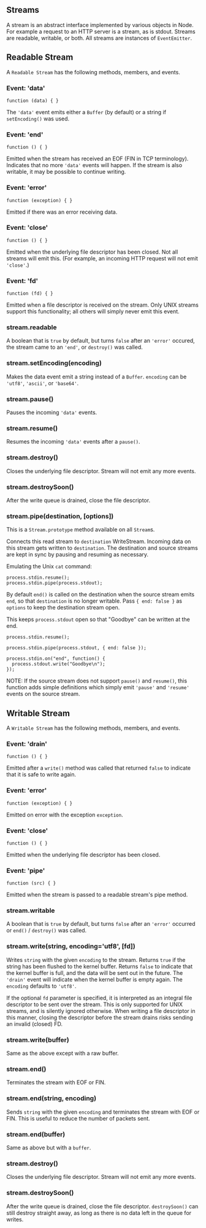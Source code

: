 ## Streams

A stream is an abstract interface implemented by various objects in Node.
For example a request to an HTTP server is a stream, as is stdout. Streams
are readable, writable, or both. All streams are instances of `EventEmitter`.

## Readable Stream

A `Readable Stream` has the following methods, members, and events.

### Event: 'data'

`function (data) { }`

The `'data'` event emits either a `Buffer` (by default) or a string if
`setEncoding()` was used.

### Event: 'end'

`function () { }`

Emitted when the stream has received an EOF (FIN in TCP terminology).
Indicates that no more `'data'` events will happen. If the stream is also
writable, it may be possible to continue writing.

### Event: 'error'

`function (exception) { }`

Emitted if there was an error receiving data.

### Event: 'close'

`function () { }`

Emitted when the underlying file descriptor has been closed. Not all streams
will emit this.  (For example, an incoming HTTP request will not emit
`'close'`.)

### Event: 'fd'

`function (fd) { }`

Emitted when a file descriptor is received on the stream. Only UNIX streams
support this functionality; all others will simply never emit this event.

### stream.readable

A boolean that is `true` by default, but turns `false` after an `'error'`
occured, the stream came to an `'end'`, or `destroy()` was called.

### stream.setEncoding(encoding)
Makes the data event emit a string instead of a `Buffer`. `encoding` can be
`'utf8'`, `'ascii'`, or `'base64'`.

### stream.pause()

Pauses the incoming `'data'` events.

### stream.resume()

Resumes the incoming `'data'` events after a `pause()`.

### stream.destroy()

Closes the underlying file descriptor. Stream will not emit any more events.


### stream.destroySoon()

After the write queue is drained, close the file descriptor.

### stream.pipe(destination, [options])

This is a `Stream.prototype` method available on all `Stream`s.

Connects this read stream to `destination` WriteStream. Incoming
data on this stream gets written to `destination`. The destination and source
streams are kept in sync by pausing and resuming as necessary.

Emulating the Unix `cat` command:

    process.stdin.resume();
    process.stdin.pipe(process.stdout);


By default `end()` is called on the destination when the source stream emits
`end`, so that `destination` is no longer writable. Pass `{ end: false }` as
`options` to keep the destination stream open.

This keeps `process.stdout` open so that "Goodbye" can be written at the end.

    process.stdin.resume();

    process.stdin.pipe(process.stdout, { end: false });

    process.stdin.on("end", function() {
      process.stdout.write("Goodbye\n");
    });

NOTE: If the source stream does not support `pause()` and `resume()`, this function
adds simple definitions which simply emit `'pause'` and `'resume'` events on
the source stream.

## Writable Stream

A `Writable Stream` has the following methods, members, and events.

### Event: 'drain'

`function () { }`

Emitted after a `write()` method was called that returned `false` to
indicate that it is safe to write again.

### Event: 'error'

`function (exception) { }`

Emitted on error with the exception `exception`.

### Event: 'close'

`function () { }`

Emitted when the underlying file descriptor has been closed.

### Event: 'pipe'

`function (src) { }`

Emitted when the stream is passed to a readable stream's pipe method.

### stream.writable

A boolean that is `true` by default, but turns `false` after an `'error'`
occurred or `end()` / `destroy()` was called.

### stream.write(string, encoding='utf8', [fd])

Writes `string` with the given `encoding` to the stream.  Returns `true` if
the string has been flushed to the kernel buffer.  Returns `false` to
indicate that the kernel buffer is full, and the data will be sent out in
the future. The `'drain'` event will indicate when the kernel buffer is
empty again. The `encoding` defaults to `'utf8'`.

If the optional `fd` parameter is specified, it is interpreted as an integral
file descriptor to be sent over the stream. This is only supported for UNIX
streams, and is silently ignored otherwise. When writing a file descriptor in
this manner, closing the descriptor before the stream drains risks sending an
invalid (closed) FD.

### stream.write(buffer)

Same as the above except with a raw buffer.

### stream.end()

Terminates the stream with EOF or FIN.

### stream.end(string, encoding)

Sends `string` with the given `encoding` and terminates the stream with EOF
or FIN. This is useful to reduce the number of packets sent.

### stream.end(buffer)

Same as above but with a `buffer`.

### stream.destroy()

Closes the underlying file descriptor. Stream will not emit any more events.

### stream.destroySoon()

After the write queue is drained, close the file descriptor. `destroySoon()`
can still destroy straight away, as long as there is no data left in the queue
for writes.
